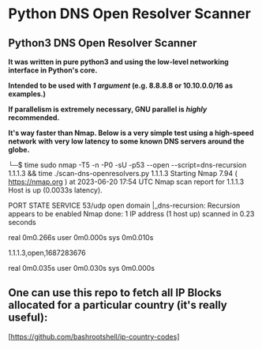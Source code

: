 # Python DNS Open Resolver Scanner

## Python3 DNS Open Resolver Scanner

**It was written in pure python3 and using the low-level networking interface in Python's core.**

**Intended to be used with _1 argument_ (e.g. 8.8.8.8 or 10.10.0.0/16 as examples.)**

**If parallelism is extremely necessary, GNU parallel is _highly_ recommended.**

**It's way faster than Nmap. Below is a very simple test using a high-speed network**
**with very low latency to some known DNS servers around the globe.**


└─$ time sudo nmap -T5 -n -P0 -sU -p53 --open --script=dns-recursion 1.1.1.3 && time ./scan-dns-openresolvers.py 1.1.1.3
Starting Nmap 7.94 ( https://nmap.org ) at 2023-06-20 17:54 UTC
Nmap scan report for 1.1.1.3
Host is up (0.0033s latency).

PORT   STATE SERVICE
53/udp open  domain
|_dns-recursion: Recursion appears to be enabled
Nmap done: 1 IP address (1 host up) scanned in 0.23 seconds

real    0m0.266s
user    0m0.000s
sys     0m0.010s

1.1.1.3,open,1687283676

real    0m0.035s
user    0m0.030s
sys     0m0.000s




## One can use this repo to fetch all IP Blocks allocated for a particular country (it's really useful):

[https://github.com/bashrootshell/ip-country-codes]
